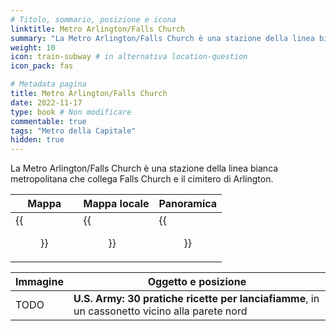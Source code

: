 ```yaml
---
# Titolo, sommario, posizione e icona
linktitle: Metro Arlington/Falls Church
summary: "La Metro Arlington/Falls Church è una stazione della linea bianca metropolitana che collega Falls Church e il cimitero di Arlington."
weight: 10
icon: train-subway # in alternativa location-question
icon_pack: fas

# Metadata pagina
title: Metro Arlington/Falls Church
date: 2022-11-17
type: book # Non modificare
commentable: true
tags: "Metro della Capitale"
hidden: true
---
```





La Metro Arlington/Falls Church è una stazione della linea bianca metropolitana che collega Falls Church e il cimitero di Arlington.

| Mappa | Mappa locale | Panoramica |
| ----- | ------------ | ---------- |
|  {{<figure src="Arlington_Falls_Church_loc.webp">}} |  {{<figure src="MA_Falls_Church_loc.webp">}} | {{<figure src="Arlington_Falls_Church_Metro_interior.webp">}}  |

| Immagine | Oggetto e posizione |
| -------- | ------------------- |
|  TODO | **U.S. Army: 30 pratiche ricette per lanciafiamme**,  in un cassonetto vicino alla parete nord  |